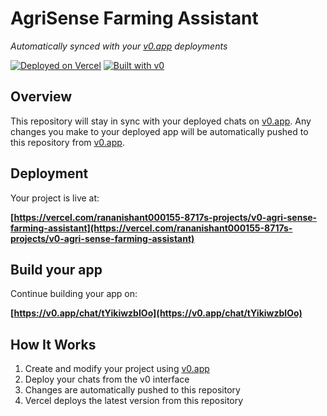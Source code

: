 # AgriSense Farming Assistant

*Automatically synced with your [v0.app](https://v0.app) deployments*

[![Deployed on Vercel](https://img.shields.io/badge/Deployed%20on-Vercel-black?style=for-the-badge&logo=vercel)](https://vercel.com/rananishant000155-8717s-projects/v0-agri-sense-farming-assistant)
[![Built with v0](https://img.shields.io/badge/Built%20with-v0.app-black?style=for-the-badge)](https://v0.app/chat/tYikiwzbIOo)

## Overview

This repository will stay in sync with your deployed chats on [v0.app](https://v0.app).
Any changes you make to your deployed app will be automatically pushed to this repository from [v0.app](https://v0.app).

## Deployment

Your project is live at:

**[https://vercel.com/rananishant000155-8717s-projects/v0-agri-sense-farming-assistant](https://vercel.com/rananishant000155-8717s-projects/v0-agri-sense-farming-assistant)**

## Build your app

Continue building your app on:

**[https://v0.app/chat/tYikiwzbIOo](https://v0.app/chat/tYikiwzbIOo)**

## How It Works

1. Create and modify your project using [v0.app](https://v0.app)
2. Deploy your chats from the v0 interface
3. Changes are automatically pushed to this repository
4. Vercel deploys the latest version from this repository